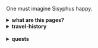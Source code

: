 <!--TRAVEL-HISTORY-->

One must imagine Sisyphus happy.

 <details>
  <summary><b>what are this pages?</b></summary>
  <div markdown="1">
   <img src="https://github.com/gnusuy/project-Sisyphus/blob/main/sisyphus_pic.jpg?raw=true" width="40%" height="30%"  ></img><br>
시시푸스
    
  </div>
  </details>

<!--TRAVEL-HISTORY-->

<!--TRAVEL-HISTORY-->

  <details>
  <summary><b>travel-history</b></summary>
  <div markdown="1">

  - 21.08.26. 첫 날이다.
    
  </div>
  </details>
  
<!--TRAVEL-HISTORY-->
<br>
<!--QUESTS-->

  <details>
  <summary><b>quests</b></summary>
  <div markdown="1">
    
  - 01. [Github pages를 생성하는 방법](https://gnusuy.github.io/project-Sisyphus.github.io/how-to-create-github-pages.html)
  - 02.
  - 03.

  </div>
  </details>
 
 <!--QUESTS-->
